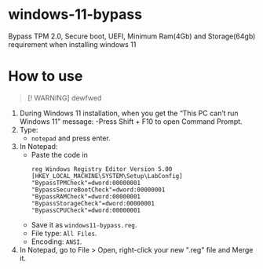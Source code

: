 # windows-11-bypass
Bypass TPM 2.0, Secure boot, UEFI, Minimum Ram(4Gb) and Storage(64gb) requirement when installing windows 11

# How to use
>[! WARNING] dewfwed
1. During Windows 11 installation, when you get the “This PC can’t run Windows 11” message:
    -Press Shift + F10 to open Command Prompt.
2. Type:
    * ``` notepad ```
   and press enter.
4. In Notepad:
   * Paste the code in <pre> ```reg Windows Registry Editor Version 5.00 [HKEY_LOCAL_MACHINE\SYSTEM\Setup\LabConfig] "BypassTPMCheck"=dword:00000001 "BypassSecureBootCheck"=dword:00000001 "BypassRAMCheck"=dword:00000001 "BypassStorageCheck"=dword:00000001 "BypassCPUCheck"=dword:00000001 ``` </pre>
    * Save it as ```windows11-bypass.reg```.
    * File type: ```All Files```.
    * Encoding: ```ANSI```.
5. In Notepad, go to File > Open, right-click your new ".reg" file and Merge it.
